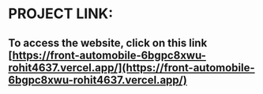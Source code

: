 # PROJECT LINK:
## To access the website, click on this link [https://front-automobile-6bgpc8xwu-rohit4637.vercel.app/](https://front-automobile-6bgpc8xwu-rohit4637.vercel.app/)



